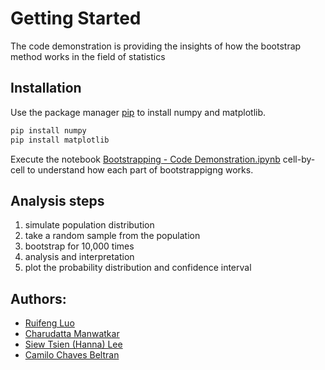 # Getting Started

The code demonstration is providing the insights of how the bootstrap method works in the field of statistics

## Installation
Use the package manager [pip](https://pip.pypa.io/en/stable/) to install numpy and matplotlib.

```bash
pip install numpy
pip install matplotlib
```

Execute the notebook [Bootstrapping - Code Demonstration.ipynb](https://github.com/Lawrence-LUOoo/Bootstrapping-Code-Demonstration/blob/main/Bootstrapping%20-%20Code%20Demonstration.ipynb) cell-by-cell to understand how each part of bootstrappigng works.

## Analysis steps
1. simulate population distribution
2. take a random sample from the population
3. bootstrap for 10,000 times
4. analysis and interpretation
5. plot the probability distribution and confidence interval

## Authors:
+ [Ruifeng Luo](https://github.com/Lawrence-LUOoo)
+ [Charudatta Manwatkar](https://github.com/CharudattaManwatkar)
+ [Siew Tsien (Hanna) Lee](https://link-url-here.org)
+ [Camilo Chaves Beltran](https://link-url-here.org)


